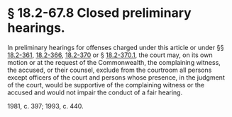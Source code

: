 # § 18.2-67.8 Closed preliminary hearings.

<p>In preliminary hearings for offenses charged under this article or under §§ <a href='http://law.lis.virginia.gov/vacode/18.2-361/'>18.2-361</a>, <a href='http://law.lis.virginia.gov/vacode/18.2-366/'>18.2-366</a>, <a href='http://law.lis.virginia.gov/vacode/18.2-370/'>18.2-370</a> or § <a href='http://law.lis.virginia.gov/vacode/18.2-370.1/'>18.2-370.1</a>, the court may, on its own motion or at the request of the Commonwealth, the complaining witness, the accused, or their counsel, exclude from the courtroom all persons except officers of the court and persons whose presence, in the judgment of the court, would be supportive of the complaining witness or the accused and would not impair the conduct of a fair hearing.</p><p>1981, c. 397; 1993, c. 440.</p>